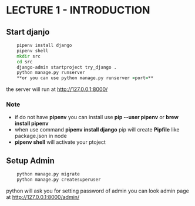 # LECTURE 1 - INTRODUCTION

## Start djanjo

``` cmd
    pipenv install django
    pipenv shell
    mkdir src
    cd src 
    django-admin startproject try_django .
    python manage.py runserver
    **or you can use python manage.py runserver <port>**
```
the server will run at http://127.0.0.1:8000/

### Note
* if do not have **pipenv** you can install use **pip --user pipenv** or **brew install pipenv**
* when use command **pipenv install django** 
pip will create **Pipfile** like package.json in node
* **pipenv shell** will activate your ptoject

## Setup Admin
``` cmd
    python manage.py migrate
    python manage.py createsuperuser 
```
python will ask you for setting password of admin 
you can look admin page at http://127.0.0.1:8000/admin/
